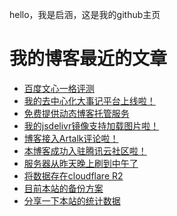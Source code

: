 hello，我是启涵，这是我的github主页
# 我的博客最近的文章
<!-- BLOG-POST-LIST:START -->
- [百度文心一格评测](https://www.codeqihan.com/post/wenxinyige/)
- [我的去中心化大事记平台上线啦！](https://www.codeqihan.com/post/quzhongxinhuadashiji/)
- [免费提供动态博客托管服务](https://www.codeqihan.com/post/mianfeidongtaiboketuoguan/)
- [我的jsdelivr镜像支持加载图片啦！](https://www.codeqihan.com/post/58/)
- [博客接入Artalk评论啦！](https://www.codeqihan.com/post/57/)
- [本博客成功入驻腾讯云社区啦！](https://www.codeqihan.com/post/56/)
- [服务器从昨天晚上刷到中午了](https://www.codeqihan.com/post/55/)
- [将数据存在cloudflare R2](https://www.codeqihan.com/post/48/)
- [目前本站的备份方案](https://www.codeqihan.com/post/47/)
- [分享一下本站的统计数据](https://www.codeqihan.com/post/46/)
<!-- BLOG-POST-LIST:END -->
